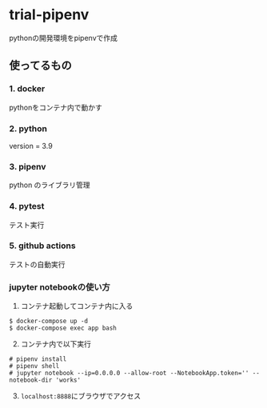 # trial-pipenv
pythonの開発環境をpipenvで作成

## 使ってるもの

### 1. docker
pythonをコンテナ内で動かす
### 2. python
version = 3.9
### 3. pipenv
python のライブラリ管理
### 4. pytest
テスト実行
### 5. github actions
テストの自動実行

### jupyter notebookの使い方

1. コンテナ起動してコンテナ内に入る
```
$ docker-compose up -d
$ docker-compose exec app bash
```

2. コンテナ内で以下実行
```
# pipenv install
# pipenv shell
# jupyter notebook --ip=0.0.0.0 --allow-root --NotebookApp.token='' --notebook-dir 'works'
```

3. `localhost:8888`にブラウザでアクセス
